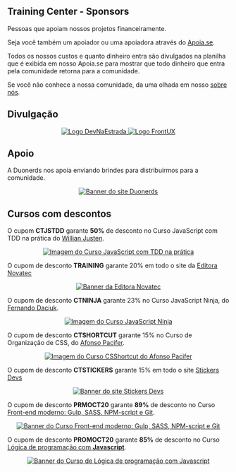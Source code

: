 ## Training Center - Sponsors

Pessoas que apoiam nossos projetos financeiramente.

Seja você também um apoiador ou uma apoiadora através do [Apoia.se](https://apoia.se/training-center).

Todos os nossos custos e quanto dinheiro entra são divulgados na planilha que é exibida em nosso Apoia.se para mostrar que todo dinheiro que entra pela comunidade retorna para a comunidade.

Se você não conhece a nossa comunidade, da uma olhada em nosso [sobre nós](https://github.com/training-center/sobre/).

## Divulgação

<p align="center">
  <a href="http://bit.ly/dne-custom-mentoria" title="Dev na Estrada">
    <img src="http://devnaestrada.com.br/public/assets/img/devnaestrada.svg" alt="Logo DevNaEstrada">
  </a>
  <a href="http://frontux.com/" title="FrontUX">
    <img src="https://raw.githubusercontent.com/training-center/sponsors/master/img/frontux-logo.png" alt="Logo FrontUX">
  </a>
</p>

## Apoio

A Duonerds nos apoia enviando brindes para distribuirmos para a comunidade.

<p align="center">
  <a href="https://duonerds.com.br" title="Duonerds">
    <img src="https://raw.githubusercontent.com/training-center/sponsors/master/img/banners/banner_duonerds.png" alt="Banner do site Duonerds">
  </a>
</p>

## Cursos com descontos

O cupom **CTJSTDD** garante **50%** de desconto no Curso JavaScript com TDD na prática do [Willian Justen](https://github.com/willianjusten).

<p align="center">
  <a href="http://bit.ly/js-tdd-ct" title="Curso JavaScript com TDD na prática">
    <img src="https://raw.githubusercontent.com/training-center/sponsors/master/img/banners/banner_js-tdd.png" alt="Imagem do Curso JavaScript com TDD na prática">
  </a>
</p>

O cupom de desconto **TRAINING** garante 20% em todo o site da [Editora Novatec](http://novatec.com.br/)

<p align="center">
  <a href="http://novatec.com.br/" title="Editora Novatec">
    <img src="https://raw.githubusercontent.com/training-center/sponsors/master/img/banners/banner_novatec.png" alt="Banner da Editora Novatec">
  </a>
</p>

O cupom de desconto **CTNINJA** garante 23% no Curso JavaScript Ninja, do [Fernando Daciuk](https://github.com/fdaciuk).

<p align="center">
  <a href="https://blog.da2k.com.br/curso-javascript-ninja/" title="Curso JavaScript Ninja">
    <img src="https://raw.githubusercontent.com/training-center/sponsors/master/img/banners/banner_js-ninja.png" alt="Imagem do Curso JavaScript Ninja">
  </a>
</p>

O cupom de desconto **CTSHORTCUT** garante 15% no Curso de Organização de CSS, do [Afonso Pacifer](https://github.com/afonsopacifer).

<p align="center">
  <a href="https://csshortcut.github.io" title="Curso CSShortcut do Afonso Pacifer">
    <img src="https://raw.githubusercontent.com/training-center/sponsors/master/img/banners/banner_csshortcut.png" alt="Imagem do Curso CSShortcut do Afonso Pacifer">
  </a>
</p>

O cupom de desconto **CTSTICKERS** garante 15% em todo o site [Stickers Devs](https://www.stickersdevs.com.br/)

<p align="center">
  <a href="https://www.stickersdevs.com.br/" title="Stickers Devs">
    <img src="https://raw.githubusercontent.com/training-center/sponsors/master/img/banners/banner_stickersdevs.png" alt="Banner do site Stickers Devs">
  </a>
</p>

O cupom de desconto **PRMOCT20** garante **89%** de desconto no Curso [Front-end moderno: Gulp, SASS, NPM-script e Git](https://www.udemy.com/ferramentas-front-end-git-npm-script-gulp-e-sass/?couponCode=PRMOCT20).

<p align="center">
  <a href="https://www.udemy.com/ferramentas-front-end-git-npm-script-gulp-e-sass/?couponCode=PRMOCT20" title="Curso Front-end moderno: Gulp, SASS, NPM-script e Git">
    <img src="https://raw.githubusercontent.com/training-center/sponsors/master/img/banners/banner_frontend_workflow.png" alt="Banner do Curso Front-end moderno: Gulp, SASS, NPM-script e Git">
  </a>
</p>

O cupom de desconto **PROMOCT20** garante **85%** de desconto no Curso [Lógica de programação com **Javascript**](https://www.udemy.com/logica-de-programacao-com-javascript-iniciando-no-frontend/?couponCode=PROMOCT20).

<p align="center">
  <a href="https://www.udemy.com/logica-de-programacao-com-javascript-iniciando-no-frontend/?couponCode=PROMOCT20" title="Lógica de programação com Javascript">
    <img src="https://raw.githubusercontent.com/training-center/sponsors/master/img/banners/banner_LogicaJS.jpg" alt="Banner do Curso de Lógica de programação com Javascript">
  </a>
</p>
